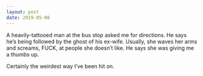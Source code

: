 ```yaml
---
layout: post
date: 2019-05-08
---
```


A heavily-tattooed man at the bus stop asked me for directions. He says he’s being followed by the ghost of his ex-wife. Usually, she waves her arms and screams, FUCK, at people she doesn’t like. He says she was giving me a thumbs up. 

Certainly the weirdest way I’ve been hit on. 

